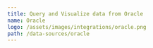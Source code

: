 ```yaml
---
title: Query and Visualize data from Oracle
name: Oracle
logo: /assets/images/integrations/oracle.png
path: /data-sources/oracle
---
```

